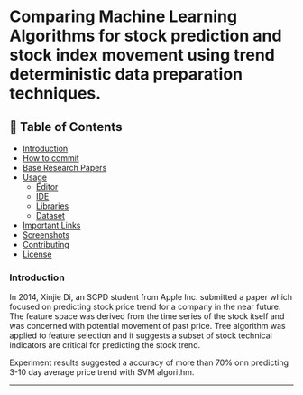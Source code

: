 # Comparing Machine Learning Algorithms for stock prediction and stock index movement using trend deterministic data preparation techniques.

## 🚩 Table of Contents
- [Introduction](#-intro)
- [How to commit](#-howtocommit)
- [Base Research Papers](#-base)
- [Usage](#-usage)
    - [Editor](#editor)
    - [IDE](#ide)
    - [Libraries](#libraries)
    - [Dataset](#dataset)
- [Important Links](#-links)
- [Screenshots](#-examples)
- [Contributing](#-contributing)
- [License](#-license)


### Introduction
In 2014, Xinjie Di, an SCPD student from Apple Inc. submitted a paper which focused on predicting stock price trend for a company in the near future. The feature space was derived from the time series of the stock itself and was concerned with potential movement of past price. Tree algorithm was applied to feature selection and it suggests a subset of stock technical indicators are critical for predicting the stock trend.

Experiment results suggested a accuracy of more than 70% onn predicting 3-10 day average price trend with SVM algorithm.

***

